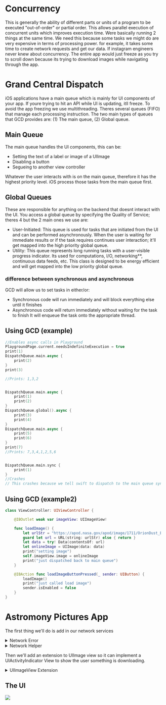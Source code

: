 # Concurrency

This is generally the ability of different parts or units of a program to be executed "out-of-order" or partial order. This allows parallel execution of concurrent units which improves execution time. Were basically running 2 things at the same time. We need this because some tasks we might do are very expensive in terms of processing power. for example, it takes some time to create network requests and get our data. If instagram engineers never knew about concurrency. The entire app would just freeze as you try to scroll down because its trying to download images while navigating through the app. 

# Grand Central Dispatch

iOS applications have a main queue which is mainly for UI components of your app. If youre trying to hit an API while UI is updating, itll freeze. To avoid the app freezing we use multithreading. Theres several queues (FIFO) that manage each processing instruction. The two main types of queues that GCD provides are: (1) The main queue, (2) Global queue.

## Main Queue
The main queue handles the UI components, this can be:
<ul>
  <li>Setting the text of a label or image of a UIImage</li>
  <li>Disabling a button</li>
  <li>Segueing to another view controller</li>
</ul>

Whatever the user interacts with is on the main queue, therefore it has the highest priority level. iOS process those tasks from the main queue first.

## Global Queues
 These are responsible for anything on the backend that doesnt interact with the UI. You access a global queue by specifying the Quality of Service; theres 4 but the 2 main ones we use are:
<ul>
  <li>User-Initiated: This queue is used for tasks that are initiated from the UI and can be performed asynchronously. When the user is waiting for immediate results or if the task requires continues user interaction; it'll get mapped into the high priority global queue.</li>
  <li>Utility: This queue represents long running tasks with a user-visible progress indicator. Its used for computations, I/O, networking**, continuous data feeds, etc. This class is designed to be energy efficient and will get mapped into the low priority global queue. </li>
</ul>

### difference between synchronous and asynchronous
GCD will allow us to set tasks in either/or:
<ul>
  <li>Synchronous code will run immediately and will block everything else until it finishes</li>
  <li>Asynchronous code will return immediately without waiting for the task to finish It will enqueue the task onto the appropriate thread.</li>
</ul>

## Using GCD (example)

```swift
//Enables async calls in Playground
PlaygroundPage.current.needsIndefiniteExecution = true
print(1)
DispatchQueue.main.async {
    print(2)
}
print(3)

//Prints: 1,3,2


DispatchQueue.main.async {
    print(1)
    print(2)
}
DispatchQueue.global().async {
    print(3)
    print(4)
}
DispatchQueue.main.async {
    print(5)
    print(6)
}
print(7)
//Prints: 7,3,4,1,2,5,6


DispatchQueue.main.sync {
    print(1)
}
//Crashes
// This crashes because we tell swift to dispatch to the main queue synchronously. This will stop executing commands on the main queue but in order to continue execution, we need to run the code we've dispatched. We'll be stuck forever here so the program is aborted. This is known as deadlock
```

## Using GCD (example2)

```swift
class ViewController: UIViewController {

    @IBOutlet weak var imageView: UIImageView!

    func loadImage() {
        let urlStr = "https://apod.nasa.gov/apod/image/1711/OrionDust_Battistella_1824.jpg"
        guard let url = URL(string: urlStr) else { return }
        let data = try! Data(contentsOf: url)
        let onlineImage = UIImage(data: data)
        print("setting image")
        self.imageView.image = onlineImage
        print("just dispatched back to main queue")
    }

    @IBAction func loadImageButtonPressed(_ sender: UIButton) {
        loadImage()
        print("just called load image")
        sender.isEnabled = false
    }
}
```

# Astromony Pictures App
The first thing we'll do is add in our network services

<details>
  <summary>Network Error</summary>
  
  ```swift
  import Foundation

enum NetworkError: Error, CustomStringConvertible {
    case badURL
    case responseError(Error)
    case noURLResponse
    case noData
    case badURLResponse(Int)
    
    var description: String {
        switch self {
        case .badURL: return "Invalid URL"
        case let .responseError(error): return "Response Error: \(error)"
        case .noURLResponse: return "No URLResponse"
        case .noData: return "no data"
        case let .badURLResponse(statusCode): return "Bad status code: \(statusCode)"
        }
    }
}
  ```
</details>

<details>
  <summary>Network Helper</summary>
  
  ```swift
  import Foundation
class NetworkHelper {
    static let manager = NetworkHelper()
    
    
    // this function takes in a string as a URL
    // this also has a closure of type: (Result<Data, NetworkError>) -> Void
    // Result is a built in enum in swift which represents .success or .failure as an associated value
    // We'll take in the URL, then call the completion handler passing in data or return a network error
    func getData(from urlString: String, completionHandler: @escaping (Result<Data, NetworkError>) -> Void) {
        guard let url = URL(string: urlString) else {
            completionHandler(.failure(.badURL))
            return
        }
        
        let dataTask = self.urlSession.dataTask(with: url) { (data, response, error) in
            if let error = error {
                completionHandler(.failure(.responseError(error)))
                return
            }
            
            guard let urlResponse = response as? HTTPURLResponse else {
                completionHandler(.failure(.noURLResponse))
                return
            }
            
            guard let data = data else {
                completionHandler(.failure(.noData))
                return
            }
            
            switch urlResponse.statusCode {
            case 200...299: break
            default:
                completionHandler(.failure(.badURLResponse(urlResponse.statusCode)))
                return
            }
            completionHandler(.success(data))
        }
        dataTask.resume()
    }
    
    // URLSession is a swift class that lets us create a connection to a URL.
    // We use its dataTask(with:completetionHandler:) which takes in a closure of type:
    // (Data?, URLResponse?, Error?) -> Void
    // Data represents the raw data we get back from the URL
    // URLResponse is an HTTPURLResponse that gives back a status code of a request we made
//    If anything goes wrong; sich as internet being down, wrong url, etc. We'll use a completion handler
    // If everything goes right, we will also use the completion handler to pass us the data we need.
    private let urlSession = URLSession(configuration: .default)
    private init() {}
}
  ```
</details>
  
 Then we'll add an extension to UIImage view so it can implement a UIActivityIndicator View to show the user something is downloading. 
  
<details>
  <summary>UIImageView Extension</summary>
  
  ```swift
  import UIKit

extension UIImageView {
    // instance method
    func setImage(with urlString: String, completion: @escaping (Result<UIImage, NetworkError>) -> ()) {
        
        // configure UIActivityIndicatorView
        let activityIndicator = UIActivityIndicatorView(style: .large)
        activityIndicator.color = .black
        activityIndicator.center = center
        addSubview(activityIndicator) // add UIActivityIndicatorView to the UIImageView
        activityIndicator.startAnimating()  // begin animation
        
        // use network helper to grab our image or check for errors
        // [weak activityIndicator] is a capture list to break any strong reference cycles.
        NetworkHelper.manager.getData(from: urlString) { [weak activityIndicator] (result) in
            DispatchQueue.main.async {
                activityIndicator?.stopAnimating()
            }
            
            switch result {
            case .failure(let appError):
                completion(.failure(.networkClientError(appError)))
                
            case .success(let data):
                if let image = UIImage(data: data) {
                    completion(.success(image))
                }
            }
        }
    }
}
  ```
</details>
  
## The UI
  <img src="/Pursuit-UIKit/Unit2/zooAnimals/Assets/UI.png"></img>
